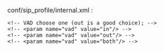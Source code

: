 conf/sip_profile/internal.xml :

```
<!-- VAD choose one (out is a good choice); -->
<!-- <param name="vad" value="in"/> -->
<!-- <param name="vad" value="out"/> -->
<!-- <param name="vad" value="both"/> -->
```
